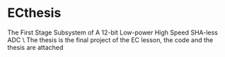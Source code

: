 # ECthesis
The First Stage Subsystem of A 12-bit Low-power High Speed SHA-less ADC \\
The thesis is the final project of the EC lesson, the code and the thesis are attached
